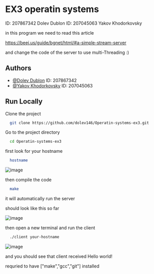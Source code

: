 
# EX3 operatin systems 

ID: 207867342 Dolev Dublon
ID: 207045063 Yakov Khodorkovsky

in this program we need to read this article 

https://beej.us/guide/bgnet/html/#a-simple-stream-server

and change the code of the server to use multi-Threading :)


## Authors

- [@Dolev Dublon](https://www.github.com/dolev146) ID: 207867342
- [@Yakov Khodorkovsky](https://www.github.com/yakov103) ID: 207045063


## Run Locally

Clone the project

```bash
  git clone https://github.com/dolev146/Operatin-systems-ex3.git
```

Go to the project directory

```bash
  cd Operatin-systems-ex3
```

first look for your hostname

```bash
  hostname
```

![image](https://user-images.githubusercontent.com/62290677/163339176-0cabae65-9a2f-4ee3-8883-7e38ddcfd5cd.png)


then compile the code

```bash
  make
```

it will automatically run the server

should look like this so far

![image](https://user-images.githubusercontent.com/62290677/163340343-f0c70c98-9921-48e2-88da-04e59374ed18.png)



then open a new terminal and run the client

```bash
  ./client your-hostname
```

![image](https://user-images.githubusercontent.com/62290677/163340377-a99b3af0-e6db-420f-8832-3e4c3363e20c.png)

and you should see that client received Hello world! 

requried to have ["make","gcc","git"] installed



